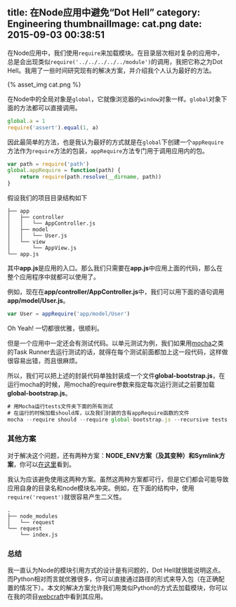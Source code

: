 title: 在Node应用中避免“Dot Hell”
category: Engineering
thumbnailImage: cat.png
date: 2015-09-03 00:38:51
---


在Node应用中，我们使用`require`来加载模块。在目录层次相对复杂的应用中，总是会出现类似`require('../../../../../module')`的调用，我把它称之为Dot Hell。我用了一些时间研究现有的解决方案，并介绍我个人认为最好的方法。

<!-- more -->

{% asset_img cat.png %}

在Node中的全局对象是`global`，它就像浏览器的`window`对象一样。`global`对象下面的方法都可以直接调用。

```js
global.a = 1
require('assert').equal(1, a)
```

因此最简单的方法，也是我认为最好的方式就是在`global`下创建一个`appRequire`方法作为`require`方法的包装，`appRequire`方法专门用于调用应用内的包。

```js
var path = require('path')
global.appRequire = function(path) {
    return require(path.resolve(__dirname, path))
}
```

假设我们的项目目录结构如下

```
├── app
│   ├── controller
│   │   └── AppController.js
│   ├── model
│   │   └── User.js
│   └── view
│       └── AppView.js
└── app.js
```

其中**app.js**是应用的入口。那么我们只需要在**app.js**中应用上面的代码，那么在整个应用程序中就都可以使用了。

例如，现在在**app/controller/AppController.js**中，我们可以用下面的语句调用**app/model/User.js**。

```js
var User = appRequire('app/model/User')
```

Oh Yeah! 一切都很优雅，很顺利。

但是一个应用中一定还会有测试代码。以单元测试为例，我们如果用[mocha](https://mochajs.org/)之类的Task Runner去运行测试的话，就得在每个测试前面都加上这一段代码，这样做很容易出错，而且很麻烦。

所以，我们可以把上述的封装代码单独封装成一个文件**global-bootstrap.js**，在运行mocha的时候，用mocha的require参数来指定每次运行测试之前要加载**global-bootstrap.js**。

```js
# 用Mocha运行tests文件夹下面的所有测试
# 在运行的时候加载should库，以及我们封装的含有appRequire函数的文件
mocha --require should --require global-bootstrap.js --recursive tests
```

### 其他方案

对于解决这个问题，还有两种方案：**NODE_ENV方案（及其变种）**和**Symlink方案**，你可以[在这里](https://gist.github.com/branneman/8048520)看到。

我认为应该避免使用这两种方案。虽然这两种方案都可行，但是它们都会可能导致应用自身的目录名和node模块名冲突。例如，在下面的结构中，使用`require('request')`就很容易产生二义性。

```
.
├── node_modules
│   └── request
└── request
    └── index.js
```

### 总结

我一直认为Node的模块引用方式的设计是有问题的，Dot Hell就很能说明这点。而Python相对而言就优雅很多，你可以直接通过路径的形式来导入包（在正确配置的情况下）。本文的解决方案允许我们用类似Python的方式去加载模块，你可以在我的项目[webcraft](https://github.com/tjwudi/webcraft)中看到其应用。